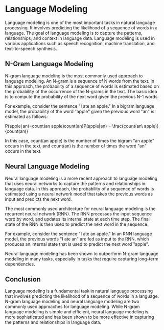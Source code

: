 # Language Modeling

Language modeling is one of the most important tasks in natural language processing. It involves predicting the likelihood of a sequence of words in a language. The goal of language modeling is to capture the patterns, relationships, and context in language data. Language modeling is used in various applications such as speech recognition, machine translation, and text-to-speech synthesis.

## N-Gram Language Modeling

N-gram language modeling is the most commonly used approach to language modeling. An N-gram is a sequence of N words from the text. In this approach, the probability of a sequence of words is estimated based on the probability of the occurrence of the N-grams in the text. The basic idea is to compute the probability of the next word given the previous N-1 words.

For example, consider the sentence "I ate an apple." In a bigram language model, the probability of the word "apple" given the previous word "an" is estimated as follows:

P(apple∣an)\=count(an apple)count(an)P(apple|an) = \\frac{count(an\\ apple)}{count(an)}

In this case, count(an apple) is the number of times the bigram "an apple" occurs in the text, and count(an) is the number of times the word "an" occurs in the text.

## Neural Language Modeling

Neural language modeling is a more recent approach to language modeling that uses neural networks to capture the patterns and relationships in language data. In this approach, the probability of a sequence of words is estimated using a neural network model that takes the previous words as input and predicts the next word.

The most commonly used architecture for neural language modeling is the recurrent neural network (RNN). The RNN processes the input sequence word by word, and updates its internal state at each time step. The final state of the RNN is then used to predict the next word in the sequence.

For example, consider the sentence "I ate an apple." In an RNN language model, the previous words "I ate an" are fed as input to the RNN, which produces an internal state that is used to predict the next word "apple".

Neural language modeling has been shown to outperform N-gram language modeling in many tasks, especially in tasks that require capturing long-term dependencies.

## Conclusion

Language modeling is a fundamental task in natural language processing that involves predicting the likelihood of a sequence of words in a language. N-gram language modeling and neural language modeling are two commonly used approaches for language modeling. While N-gram language modeling is simple and efficient, neural language modeling is more sophisticated and has been shown to be more effective in capturing the patterns and relationships in language data.
